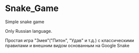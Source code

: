 # Snake_Game
Simple snake game

Only Russian language.

Простая игра "Змея"("Питон", "Удав" и т.д.) с классическими правилами и внешним видом основанным на Google Snake

